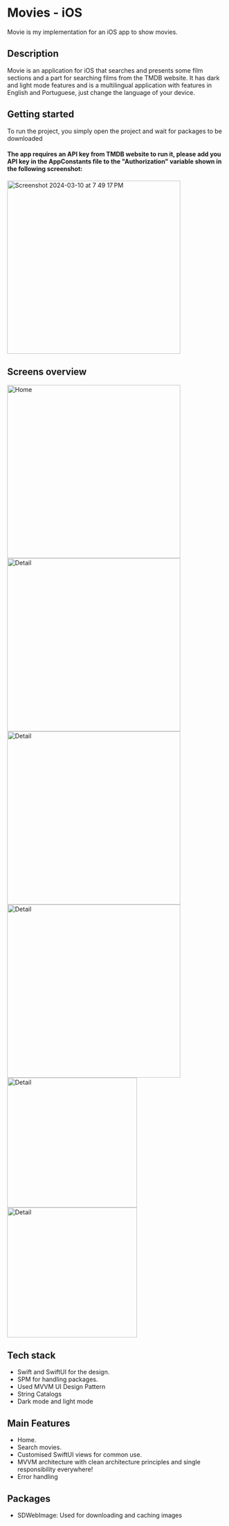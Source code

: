# Movies - iOS
Movie is my implementation for an iOS app to show movies.

## Description
Movie is an application for iOS that searches and presents some film sections and a part for searching films from the TMDB website. It has dark and light mode features and is a multilingual application with features in English and Portuguese, just change the language of your device.

## Getting started
To run the project, you simply open the project and wait for packages to be downloaded
#### The app requires an API key from TMDB website to run it, please add you API key in the AppConstants file to the "Authorization" variable shown in the following screenshot:
<img width="400" alt="Screenshot 2024-03-10 at 7 49 17 PM" src="https://github.com/luisgustavoB1/movies-visionOS/assets/46496566/8343f7ec-2c81-420f-a63c-1670c9092095">

## Screens overview
<img width="400" alt="Home" src="https://github.com/luisgustavoB1/movies-iOS/assets/46496566/434a0898-021c-4c3d-ac12-e6f03c458cab"> 
<img width="400" alt="Detail" src="https://github.com/luisgustavoB1/movies-iOS/assets/46496566/934077cc-fe5a-4e61-834d-0fc4e509e3f0">
<img width="400" alt="Detail" src="https://github.com/luisgustavoB1/movies-iOS/assets/46496566/ec30ce2f-b7fd-4fd4-b4d6-d15abe34c042">
<img width="400" alt="Detail" src="https://github.com/luisgustavoB1/movies-iOS/assets/46496566/2d953994-0a9e-4682-8802-4f045156e428">
<img width="300" alt="Detail" src="https://github.com/luisgustavoB1/movies-iOS/assets/46496566/d3a16d31-a4ec-4808-a257-7b1e6c8ae19f">
<img width="300" alt="Detail" src="https://github.com/luisgustavoB1/movies-iOS/assets/46496566/422bdac3-fa21-4808-8b04-a1df634981eb">

## Tech stack
- Swift and SwiftUI for the design.
- SPM for handling packages.
- Used MVVM UI Design Pattern
- String Catalogs
- Dark mode and light mode

## Main Features
- Home.
- Search movies.
- Customised SwiftUI views for common use.
- MVVM architecture with clean architecture principles and single responsibility everywhere!
- Error handling

## Packages
- SDWebImage: Used for downloading and caching images
